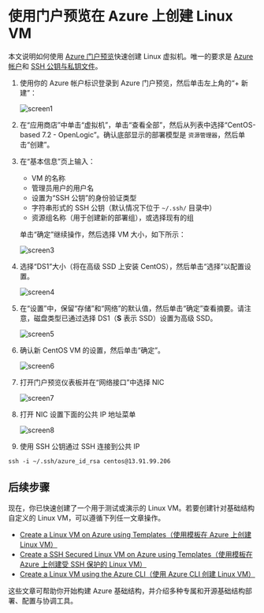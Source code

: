 <properties
    pageTitle="使用 Azure 门户预览创建 Linux VM | Azure"
    description="使用 Azure 门户预览创建 Linux VM。"
    services="virtual-machines-linux"
    documentationCenter=""
    authors="vlivech"
    manager="timlt"
    editor=""
    tags="azure-resource-manager"
/>

<tags
	ms.service="virtual-machines-linux"
	ms.date="04/29/2016"
	wacn.date="06/29/2016"/>

# 使用门户预览在 Azure 上创建 Linux VM

本文说明如何使用 [Azure 门户预览](https://portal.azure.cn/)快速创建 Linux 虚拟机。唯一的要求是 [Azure 帐户](/pricing/1rmb-trial/)和 [SSH 公钥与私钥文件](/documentation/articles/virtual-machines-linux-mac-create-ssh-keys/)。


1. 使用你的 Azure 帐户标识登录到 Azure 门户预览，然后单击左上角的“+ 新建”：

    ![screen1](./media/virtual-machines-linux-quick-create-portal/screen1.png)

2. 在“应用商店”中单击“虚拟机”，单击“查看全部”，然后从列表中选择“CentOS-based 7.2 - OpenLogic”。确认底部显示的部署模型是 `资源管理器`，然后单击“创建”。

3. 在“基本信息”页上输入：
    - VM 的名称
    - 管理员用户的用户名
    - 设置为“SSH 公钥”的身份验证类型
    - 字符串形式的 SSH 公钥（默认情况下位于 `~/.ssh/` 目录中）
    - 资源组名称（用于创建新的部署组），或选择现有的组

    单击“确定”继续操作，然后选择 VM 大小，如下所示：

    ![screen3](./media/virtual-machines-linux-quick-create-portal/screen3.png)

4. 选择“DS1”大小（将在高级 SSD 上安装 CentOS），然后单击“选择”以配置设置。

    ![screen4](./media/virtual-machines-linux-quick-create-portal/screen4.png)

5. 在“设置”中，保留“存储”和“网络”的默认值，然后单击“确定”查看摘要。请注意，磁盘类型已通过选择 DS1（**S** 表示 SSD）设置为高级 SSD。

    ![screen5](./media/virtual-machines-linux-quick-create-portal/screen5.png)

6. 确认新 CentOS VM 的设置，然后单击“确定”。

    ![screen6](./media/virtual-machines-linux-quick-create-portal/screen6.png)

7. 打开门户预览仪表板并在“网络接口”中选择 NIC

    ![screen7](./media/virtual-machines-linux-quick-create-portal/screen7.png)

8. 打开 NIC 设置下面的公共 IP 地址菜单

    ![screen8](./media/virtual-machines-linux-quick-create-portal/screen8.png)

9. 使用 SSH 公钥通过 SSH 连接到公共 IP

```
ssh -i ~/.ssh/azure_id_rsa centos@13.91.99.206
```

## 后续步骤

现在，你已快速创建了一个用于测试或演示的 Linux VM。若要创建针对基础结构自定义的 Linux VM，可以遵循下列任一文章操作。

- [Create a Linux VM on Azure using Templates（使用模板在 Azure 上创建 Linux VM）](/documentation/articles/virtual-machines-linux-cli-deploy-templates/)
- [Create a SSH Secured Linux VM on Azure using Templates（使用模板在 Azure 上创建受 SSH 保护的 Linux VM）](/documentation/articles/virtual-machines-linux-create-ssh-secured-vm-from-template/)
- [Create a Linux VM using the Azure CLI（使用 Azure CLI 创建 Linux VM）](/documentation/articles/virtual-machines-linux-create-cli-complete/)

这些文章可帮助你开始构建 Azure 基础结构，并介绍多种专属和开源基础结构部署、配置与协调工具。

<!----HONumber=Mooncake_0425_2016-->